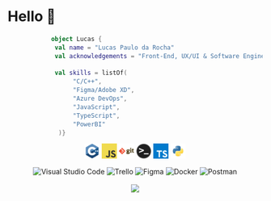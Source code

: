 # Hello 👻
 
 ```kotlin
             object Lucas {
              val name = "Lucas Paulo da Rocha"
              val acknowledgements = "Front-End, UX/UI & Software Engineering"
             
              val skills = listOf(
                   "C/C++",
                   "Figma/Adobe XD",
                   "Azure DevOps",
                   "JavaScript",
                   "TypeScript",
                   "PowerBI"
               )}
 ```
<div align="center">
 <code><img height="30" src="https://raw.githubusercontent.com/github/explore/80688e429a7d4ef2fca1e82350fe8e3517d3494d/topics/cpp/cpp.png"></code>
 <code><img height="30" src="https://raw.githubusercontent.com/github/explore/80688e429a7d4ef2fca1e82350fe8e3517d3494d/topics/javascript/javascript.png"></code>
 <code><img height="30" src="https://raw.githubusercontent.com/github/explore/80688e429a7d4ef2fca1e82350fe8e3517d3494d/topics/git/git.png"></code>
 <code><img height="30" src="https://raw.githubusercontent.com/github/explore/80688e429a7d4ef2fca1e82350fe8e3517d3494d/topics/terminal/terminal.png"></code>
 <code><img height="30" src="https://raw.githubusercontent.com/github/explore/80688e429a7d4ef2fca1e82350fe8e3517d3494d/topics/typescript/typescript.png"></code>
 <code><img height="30" src="https://raw.githubusercontent.com/github/explore/80688e429a7d4ef2fca1e82350fe8e3517d3494d/topics/python/python.png"></code>
 
 ![Visual Studio Code](https://img.shields.io/badge/-Visual%20Studio%20Code-333333?style=flat&logo=visual-studio-code&logoColor=007ACC)
 ![Trello](https://img.shields.io/badge/-Trello-333333?style=flat&logo=trello&logoColor=007ACC)
 ![Figma](https://img.shields.io/badge/-Figma-333333?style=flat&logo=figma&logoColor=007ACC)
 ![Docker](https://img.shields.io/badge/-Docker-333333?style=flat&logo=docker)
 ![Postman](https://img.shields.io/badge/-Postman-333333?style=flat&logo=postman)


 <a href="https://github.com/R0chaa">
   <img align="center" src="https://github-readme-stats.vercel.app/api/top-langs/?username=R0chaa&theme=dark&layout=compact" />
  
 </a>
</div>

<br>
